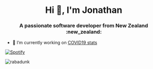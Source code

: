 <h1 align="center">Hi 👋, I'm Jonathan</h1>
<h3 align="center">A passionate software developer from New Zealand :new_zealand: </h3>

- 🔭 I’m currently working on [COVID19 stats](https://rabadunk.github.io/COVID19/)

[![Spotify](https://spotify.rabadunk.vercel.app/api/spotify-playing)](https://open.spotify.com/user/22mbryy4xbqhcelfxvufgq57i)

<p align="left"> <img src="https://komarev.com/ghpvc/?username=rabadunk" alt="rabadunk" /> </p>
